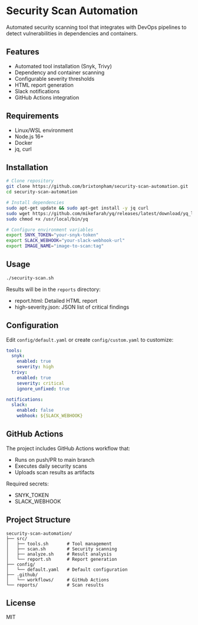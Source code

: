 # Security Scan Automation

Automated security scanning tool that integrates with DevOps pipelines to detect vulnerabilities in dependencies and containers.

## Features

- Automated tool installation (Snyk, Trivy)
- Dependency and container scanning
- Configurable severity thresholds
- HTML report generation
- Slack notifications
- GitHub Actions integration

## Requirements

- Linux/WSL environment 
- Node.js 16+
- Docker
- jq, curl

## Installation

```bash
# Clone repository
git clone https://github.com/brixtonpham/security-scan-automation.git
cd security-scan-automation

# Install dependencies
sudo apt-get update && sudo apt-get install -y jq curl
sudo wget https://github.com/mikefarah/yq/releases/latest/download/yq_linux_amd64 -O /usr/local/bin/yq
sudo chmod +x /usr/local/bin/yq

# Configure environment variables
export SNYK_TOKEN="your-snyk-token"
export SLACK_WEBHOOK="your-slack-webhook-url" 
export IMAGE_NAME="image-to-scan:tag"
```

## Usage

```bash
./security-scan.sh
```

Results will be in the `reports` directory:
- report.html: Detailed HTML report
- high-severity.json: JSON list of critical findings

## Configuration

Edit `config/default.yaml` or create `config/custom.yaml` to customize:

```yaml
tools:
  snyk:
    enabled: true
    severity: high
  trivy:
    enabled: true
    severity: critical
    ignore_unfixed: true

notifications:
  slack:
    enabled: false
    webhook: ${SLACK_WEBHOOK}
```

## GitHub Actions

The project includes GitHub Actions workflow that:
- Runs on push/PR to main branch
- Executes daily security scans
- Uploads scan results as artifacts

Required secrets:
- SNYK_TOKEN
- SLACK_WEBHOOK

## Project Structure

```
security-scan-automation/
├── src/
│   ├── tools.sh       # Tool management
│   ├── scan.sh        # Security scanning
│   ├── analyze.sh     # Result analysis
│   └── report.sh      # Report generation
├── config/
│   └── default.yaml   # Default configuration
├── .github/
│   └── workflows/     # GitHub Actions
└── reports/           # Scan results
```

## License

MIT
